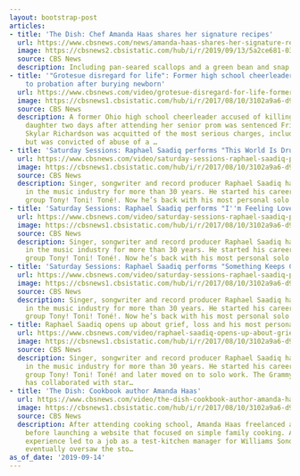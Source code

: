 ```yaml
---
layout: bootstrap-post
articles:
- title: 'The Dish: Chef Amanda Haas shares her signature recipes'
  url: https://www.cbsnews.com/news/amanda-haas-shares-her-signature-recipes-the-dish/
  image: https://cbsnews2.cbsistatic.com/hub/i/r/2019/09/13/5a2ce681-039e-4a71-8482-2fc1ede2a8e2/thumbnail/1200x630/274088afbe2fece0f883deeb81038f17/scallopscornsuccotash-v1-3026-1.jpg
  source: CBS News
  description: Including pan-seared scallops and a green bean and snap pea salad
- title: '"Grotesue disregard for life": Former high school cheerleader sentenced
    to probation after burying newborn'
  url: https://www.cbsnews.com/video/grotesue-disregard-for-life-former-high-school-cheerleader-sentenced-to-probation-after-burying-newborn/
  image: https://cbsnews1.cbsistatic.com/hub/i/r/2017/08/10/3102a9a6-d90c-4086-a984-1abe061746ba/thumbnail/1200x630/cb16e63b818055ab94b94871817dbcd6/news2.jpg
  source: CBS News
  description: A former Ohio high school cheerleader accused of killing her newborn
    daughter two days after attending her senior prom was sentenced Friday. Brooke
    Skylar Richardson was acquitted of the most serious charges, including murder,
    but was convicted of abuse of a …
- title: 'Saturday Sessions: Raphael Saadiq performs "This World Is Drunk"'
  url: https://www.cbsnews.com/video/saturday-sessions-raphael-saadiq-performs-this-world-is-drunk/
  image: https://cbsnews1.cbsistatic.com/hub/i/r/2017/08/10/3102a9a6-d90c-4086-a984-1abe061746ba/thumbnail/1200x630/cb16e63b818055ab94b94871817dbcd6/news2.jpg
  source: CBS News
  description: Singer, songwriter and record producer Raphael Saadiq has been working
    in the music industry for more than 30 years. He started his career with the R&B
    group Tony! Toni! Toné!. Now he’s back with his most personal solo effort yet.
- title: 'Saturday Sessions: Raphael Saadiq performs "I''m Feeling Love"'
  url: https://www.cbsnews.com/video/saturday-sessions-raphael-saadiq-performs-im-feeling-love/
  image: https://cbsnews1.cbsistatic.com/hub/i/r/2017/08/10/3102a9a6-d90c-4086-a984-1abe061746ba/thumbnail/1200x630/cb16e63b818055ab94b94871817dbcd6/news2.jpg
  source: CBS News
  description: Singer, songwriter and record producer Raphael Saadiq has been working
    in the music industry for more than 30 years. He started his career with the R&B
    group Tony! Toni! Toné!. Now he’s back with his most personal solo effort yet.
- title: 'Saturday Sessions: Raphael Saadiq performs "Something Keeps Calling"'
  url: https://www.cbsnews.com/video/saturday-sessions-raphael-saadiq-performs-something-keeps-calling/
  image: https://cbsnews1.cbsistatic.com/hub/i/r/2017/08/10/3102a9a6-d90c-4086-a984-1abe061746ba/thumbnail/1200x630/cb16e63b818055ab94b94871817dbcd6/news2.jpg
  source: CBS News
  description: Singer, songwriter and record producer Raphael Saadiq has been working
    in the music industry for more than 30 years. He started his career with the R&B
    group Tony! Toni! Toné!. Now he’s back with his most personal solo effort yet.
- title: Raphael Saadiq opens up about grief, loss and his most personal project yet
  url: https://www.cbsnews.com/video/raphael-saadiq-opens-up-about-grief-loss-and-his-most-personal-project-yet/
  image: https://cbsnews1.cbsistatic.com/hub/i/r/2017/08/10/3102a9a6-d90c-4086-a984-1abe061746ba/thumbnail/1200x630/cb16e63b818055ab94b94871817dbcd6/news2.jpg
  source: CBS News
  description: Singer, songwriter and record producer Raphael Saadiq has been working
    in the music industry for more than 30 years. He started his career with the R&B
    group Tony! Toni! Toné! and later moved on to solo work. The Grammy Award winner
    has collaborated with star…
- title: 'The Dish: Cookbook author Amanda Haas'
  url: https://www.cbsnews.com/video/the-dish-cookbook-author-amanda-haas/
  image: https://cbsnews1.cbsistatic.com/hub/i/r/2017/08/10/3102a9a6-d90c-4086-a984-1abe061746ba/thumbnail/1200x630/cb16e63b818055ab94b94871817dbcd6/news2.jpg
  source: CBS News
  description: After attending cooking school, Amanda Haas freelanced and tested recipes
    before launching a website that focused on simple family cooking. All of that
    experience led to a job as a test-kitchen manager for Williams Sonoma, where she
    eventually oversaw the sto…
as_of_date: '2019-09-14'
---
```


